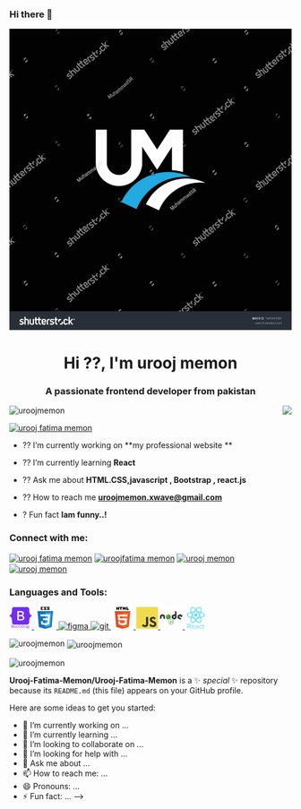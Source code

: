 ### Hi there 👋
![logo](https://github.com/Urooj-Fatima-Memon/Urooj-Fatima-Memon/blob/main/img.jpg)
<h1 align="center">Hi ??, I'm urooj memon</h1>
<h3 align="center">A passionate frontend developer from pakistan</h3>
<img align="right" ait="coding" width"400px" src="https://user-images.githubusercontent.com/74038190/250967618-de30015f-dc5f-4ecf-a49b-ccd2b89776e4.gif">
<p align="left"> <img src="https://komarev.com/ghpvc/?username=uroojmemon&label=Profile%20views&color=0e75b6&style=flat" alt="uroojmemon" /> </p>

<p align="left"> <a href="https://twitter.com/urooj fatima memon" target="blank"><img src="https://img.shields.io/twitter/follow/urooj fatima memon?logo=twitter&style=for-the-badge" alt="urooj fatima memon" /></a> </p>

- ?? I’m currently working on **my professional website **

- ?? I’m currently learning **React**

- ?? Ask me about **HTML.CSS,javascript , Bootstrap , react.js**

- ?? How to reach me **uroojmemon.xwave@gmail.com**

- ? Fun fact **Iam funny..!**

<h3 align="left">Connect with me:</h3>
<p align="left">
<a href="https://twitter.com/urooj fatima memon" target="blank"><img align="center" src="https://raw.githubusercontent.com/rahuldkjain/github-profile-readme-generator/master/src/images/icons/Social/twitter.svg" alt="urooj fatima memon" height="30" width="40" /></a>
<a href="https://linkedin.com/in/uroojfatima memon" target="blank"><img align="center" src="https://raw.githubusercontent.com/rahuldkjain/github-profile-readme-generator/master/src/images/icons/Social/linked-in-alt.svg" alt="uroojfatima memon" height="30" width="40" /></a>
<a href="https://instagram.com/urooj memon" target="blank"><img align="center" src="https://raw.githubusercontent.com/rahuldkjain/github-profile-readme-generator/master/src/images/icons/Social/instagram.svg" alt="urooj memon" height="30" width="40" /></a>
<a href="https://www.youtube.com/c/urooj memon" target="blank"><img align="center" src="https://raw.githubusercontent.com/rahuldkjain/github-profile-readme-generator/master/src/images/icons/Social/youtube.svg" alt="urooj memon" height="30" width="40" /></a>
</p>

<h3 align="left">Languages and Tools:</h3>
<p align="left"> <a href="https://getbootstrap.com" target="_blank" rel="noreferrer"> <img src="https://raw.githubusercontent.com/devicons/devicon/master/icons/bootstrap/bootstrap-plain-wordmark.svg" alt="bootstrap" width="40" height="40"/> </a> <a href="https://www.w3schools.com/css/" target="_blank" rel="noreferrer"> <img src="https://raw.githubusercontent.com/devicons/devicon/master/icons/css3/css3-original-wordmark.svg" alt="css3" width="40" height="40"/> </a> <a href="https://www.figma.com/" target="_blank" rel="noreferrer"> <img src="https://www.vectorlogo.zone/logos/figma/figma-icon.svg" alt="figma" width="40" height="40"/> </a> <a href="https://git-scm.com/" target="_blank" rel="noreferrer"> <img src="https://www.vectorlogo.zone/logos/git-scm/git-scm-icon.svg" alt="git" width="40" height="40"/> </a> <a href="https://www.w3.org/html/" target="_blank" rel="noreferrer"> <img src="https://raw.githubusercontent.com/devicons/devicon/master/icons/html5/html5-original-wordmark.svg" alt="html5" width="40" height="40"/> </a> <a href="https://developer.mozilla.org/en-US/docs/Web/JavaScript" target="_blank" rel="noreferrer"> <img src="https://raw.githubusercontent.com/devicons/devicon/master/icons/javascript/javascript-original.svg" alt="javascript" width="40" height="40"/> </a> <a href="https://nodejs.org" target="_blank" rel="noreferrer"> <img src="https://raw.githubusercontent.com/devicons/devicon/master/icons/nodejs/nodejs-original-wordmark.svg" alt="nodejs" width="40" height="40"/> </a> <a href="https://reactjs.org/" target="_blank" rel="noreferrer"> <img src="https://raw.githubusercontent.com/devicons/devicon/master/icons/react/react-original-wordmark.svg" alt="react" width="40" height="40"/> </a> </p>

<p><img align="left" src="https://github-readme-stats.vercel.app/api/top-langs?username=uroojmemon&show_icons=true&locale=en&layout=compact" alt="uroojmemon" /></p>

<p>&nbsp;<img align="center" src="https://github-readme-stats.vercel.app/api?username=uroojmemon&show_icons=true&locale=en" alt="uroojmemon" /></p>

<p><img align="center" src="https://github-readme-streak-stats.herokuapp.com/?user=uroojmemon&" alt="uroojmemon" /></p>

**Urooj-Fatima-Memon/Urooj-Fatima-Memon** is a ✨ _special_ ✨ repository because its `README.md` (this file) appears on your GitHub profile.

Here are some ideas to get you started:

- 🔭 I’m currently working on ...
- 🌱 I’m currently learning ...
- 👯 I’m looking to collaborate on ...
- 🤔 I’m looking for help with ...
- 💬 Ask me about ...
- 📫 How to reach me: ...
- 😄 Pronouns: ...
- ⚡ Fun fact: ...
-->
